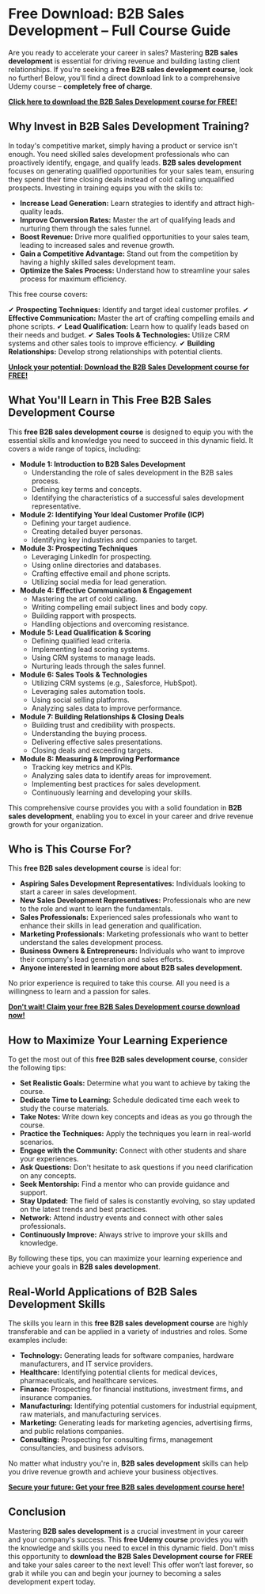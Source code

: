 # Free Download: B2B Sales Development – Full Course Guide

Are you ready to accelerate your career in sales? Mastering **B2B sales development** is essential for driving revenue and building lasting client relationships. If you're seeking a **free B2B sales development course**, look no further! Below, you'll find a direct download link to a comprehensive Udemy course – **completely free of charge**.

[**Click here to download the B2B Sales Development course for FREE!**](https://udemywork.com/b2b-sales-development)

## Why Invest in B2B Sales Development Training?

In today's competitive market, simply having a product or service isn't enough. You need skilled sales development professionals who can proactively identify, engage, and qualify leads. **B2B sales development** focuses on generating qualified opportunities for your sales team, ensuring they spend their time closing deals instead of cold calling unqualified prospects. Investing in training equips you with the skills to:

*   **Increase Lead Generation:** Learn strategies to identify and attract high-quality leads.
*   **Improve Conversion Rates:** Master the art of qualifying leads and nurturing them through the sales funnel.
*   **Boost Revenue:** Drive more qualified opportunities to your sales team, leading to increased sales and revenue growth.
*   **Gain a Competitive Advantage:** Stand out from the competition by having a highly skilled sales development team.
*   **Optimize the Sales Process:** Understand how to streamline your sales process for maximum efficiency.

This free course covers:

✔ **Prospecting Techniques:** Identify and target ideal customer profiles.
✔ **Effective Communication:** Master the art of crafting compelling emails and phone scripts.
✔ **Lead Qualification:** Learn how to qualify leads based on their needs and budget.
✔ **Sales Tools & Technologies:** Utilize CRM systems and other sales tools to improve efficiency.
✔ **Building Relationships:** Develop strong relationships with potential clients.

[**Unlock your potential: Download the B2B Sales Development course for FREE!**](https://udemywork.com/b2b-sales-development)

## What You'll Learn in This Free B2B Sales Development Course

This **free B2B sales development course** is designed to equip you with the essential skills and knowledge you need to succeed in this dynamic field. It covers a wide range of topics, including:

*   **Module 1: Introduction to B2B Sales Development**
    *   Understanding the role of sales development in the B2B sales process.
    *   Defining key terms and concepts.
    *   Identifying the characteristics of a successful sales development representative.
*   **Module 2: Identifying Your Ideal Customer Profile (ICP)**
    *   Defining your target audience.
    *   Creating detailed buyer personas.
    *   Identifying key industries and companies to target.
*   **Module 3: Prospecting Techniques**
    *   Leveraging LinkedIn for prospecting.
    *   Using online directories and databases.
    *   Crafting effective email and phone scripts.
    *   Utilizing social media for lead generation.
*   **Module 4: Effective Communication & Engagement**
    *   Mastering the art of cold calling.
    *   Writing compelling email subject lines and body copy.
    *   Building rapport with prospects.
    *   Handling objections and overcoming resistance.
*   **Module 5: Lead Qualification & Scoring**
    *   Defining qualified lead criteria.
    *   Implementing lead scoring systems.
    *   Using CRM systems to manage leads.
    *   Nurturing leads through the sales funnel.
*   **Module 6: Sales Tools & Technologies**
    *   Utilizing CRM systems (e.g., Salesforce, HubSpot).
    *   Leveraging sales automation tools.
    *   Using social selling platforms.
    *   Analyzing sales data to improve performance.
*   **Module 7: Building Relationships & Closing Deals**
    *   Building trust and credibility with prospects.
    *   Understanding the buying process.
    *   Delivering effective sales presentations.
    *   Closing deals and exceeding targets.
*   **Module 8: Measuring & Improving Performance**
    *   Tracking key metrics and KPIs.
    *   Analyzing sales data to identify areas for improvement.
    *   Implementing best practices for sales development.
    *   Continuously learning and developing your skills.

This comprehensive course provides you with a solid foundation in **B2B sales development**, enabling you to excel in your career and drive revenue growth for your organization.

## Who is This Course For?

This **free B2B sales development course** is ideal for:

*   **Aspiring Sales Development Representatives:** Individuals looking to start a career in sales development.
*   **New Sales Development Representatives:** Professionals who are new to the role and want to learn the fundamentals.
*   **Sales Professionals:** Experienced sales professionals who want to enhance their skills in lead generation and qualification.
*   **Marketing Professionals:** Marketing professionals who want to better understand the sales development process.
*   **Business Owners & Entrepreneurs:** Individuals who want to improve their company's lead generation and sales efforts.
*   **Anyone interested in learning more about B2B sales development.**

No prior experience is required to take this course. All you need is a willingness to learn and a passion for sales.

[**Don't wait! Claim your free B2B Sales Development course download now!**](https://udemywork.com/b2b-sales-development)

## How to Maximize Your Learning Experience

To get the most out of this **free B2B sales development course**, consider the following tips:

*   **Set Realistic Goals:** Determine what you want to achieve by taking the course.
*   **Dedicate Time to Learning:** Schedule dedicated time each week to study the course materials.
*   **Take Notes:** Write down key concepts and ideas as you go through the course.
*   **Practice the Techniques:** Apply the techniques you learn in real-world scenarios.
*   **Engage with the Community:** Connect with other students and share your experiences.
*   **Ask Questions:** Don't hesitate to ask questions if you need clarification on any concepts.
*   **Seek Mentorship:** Find a mentor who can provide guidance and support.
*   **Stay Updated:** The field of sales is constantly evolving, so stay updated on the latest trends and best practices.
*   **Network:** Attend industry events and connect with other sales professionals.
*   **Continuously Improve:** Always strive to improve your skills and knowledge.

By following these tips, you can maximize your learning experience and achieve your goals in **B2B sales development**.

## Real-World Applications of B2B Sales Development Skills

The skills you learn in this **free B2B sales development course** are highly transferable and can be applied in a variety of industries and roles. Some examples include:

*   **Technology:** Generating leads for software companies, hardware manufacturers, and IT service providers.
*   **Healthcare:** Identifying potential clients for medical devices, pharmaceuticals, and healthcare services.
*   **Finance:** Prospecting for financial institutions, investment firms, and insurance companies.
*   **Manufacturing:** Identifying potential customers for industrial equipment, raw materials, and manufacturing services.
*   **Marketing:** Generating leads for marketing agencies, advertising firms, and public relations companies.
*   **Consulting:** Prospecting for consulting firms, management consultancies, and business advisors.

No matter what industry you're in, **B2B sales development** skills can help you drive revenue growth and achieve your business objectives.

[**Secure your future: Get your free B2B sales development course here!**](https://udemywork.com/b2b-sales-development)

## Conclusion

Mastering **B2B sales development** is a crucial investment in your career and your company's success. This **free Udemy course** provides you with the knowledge and skills you need to excel in this dynamic field. Don't miss this opportunity to **download the B2B Sales Development course for FREE** and take your sales career to the next level! This offer won’t last forever, so grab it while you can and begin your journey to becoming a sales development expert today.
